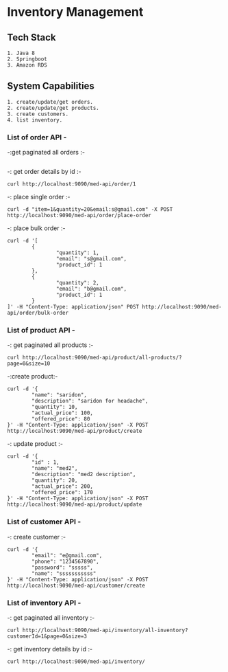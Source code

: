 # Inventory Management

## Tech Stack
```
1. Java 8
2. Springboot
3. Amazon RDS
```

## System Capabilities
```
1. create/update/get orders.
2. create/update/get products.
3. create customers.
4. list inventory.
```

### List of order API -

-:get paginated all orders :-

```curl http://localhost:9090/med-api/order/all-orders?customerId=1&page=0&size=10 
```

-: get order details by id :-
```
curl http://localhost:9090/med-api/order/1
```

-: place single order :-
```
curl -d "item=1&quantity=20&email:s@gmail.com" -X POST http://localhost:9090/med-api/order/place-order
```

-: place bulk order :-
```
curl -d '[
        {
                "quantity": 1,
                "email": "s@gmail.com",
                "product_id": 1
        },
        {
                "quantity": 2,
                "email": "b@gmail.com",
                "product_id": 1
        }
]' -H "Content-Type: application/json" POST http://localhost:9090/med-api/order/bulk-order
```

### List of product API -

-: get paginated all products :-
```
curl http://localhost:9090/med-api/product/all-products/?page=0&size=10
```

-:create product:-
```
curl -d '{
        "name": "saridon",
        "description": "saridon for headache",
        "quantity": 10,
        "actual_price": 100,
        "offered_price": 80
}' -H "Content-Type: application/json" -X POST http://localhost:9090/med-api/product/create
```

-: update product :-
```
curl -d '{
        "id" : 1,
        "name": "med2",
        "description": "med2 description",
        "quantity": 20,
        "actual_price": 200,
        "offered_price": 170
}' -H "Content-Type: application/json" -X POST http://localhost:9090/med-api/product/update
```

### List of customer API -

-: create customer :-
```
curl -d '{
        "email": "e@gmail.com",
        "phone": "1234567890",
        "password": "sssss",
        "name": "sssssssssss"
}' -H "Content-Type: application/json" -X POST http://localhost:9090/med-api/customer/create
```

### List of inventory API -

-: get paginated  all inventory :-
```
curl http://localhost:9090/med-api/inventory/all-inventory?customerId=1&page=0&size=3
```

-: get inventory details by id :-
```
curl http://localhost:9090/med-api/inventory/
 ```

